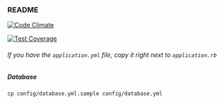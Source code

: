 ### README

[![Code Climate](https://codeclimate.com/github/terkalma/self/badges/gpa.svg)](https://codeclimate.com/github/terkalma/self)

[![Test Coverage](https://codeclimate.com/github/terkalma/self/badges/coverage.svg)](https://codeclimate.com/github/terkalma/self/coverage)

###### If you have the `application.yml` file, copy it right next to `application.rb`

##### Database

`cp config/database.yml.sample config/database.yml`
